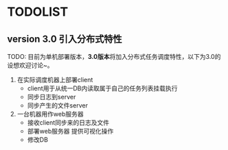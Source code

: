 # TODOLIST

## version 3.0 引入分布式特性
TODO: 目前为单机部署版本，**3.0版本**将加入分布式任务调度特性，以下为3.0的设想欢迎讨论~。

1. 在实际调度机器上部署client
    - client用于从统一DB内读取属于自己的任务列表挂载执行
    - 同步日志到server
    - 同步产生的文件server
2. 一台机器用作web服务器
    - 接收client同步来的日志及文件
    - 部署web服务器 提供可视化操作
    - 修改DB
